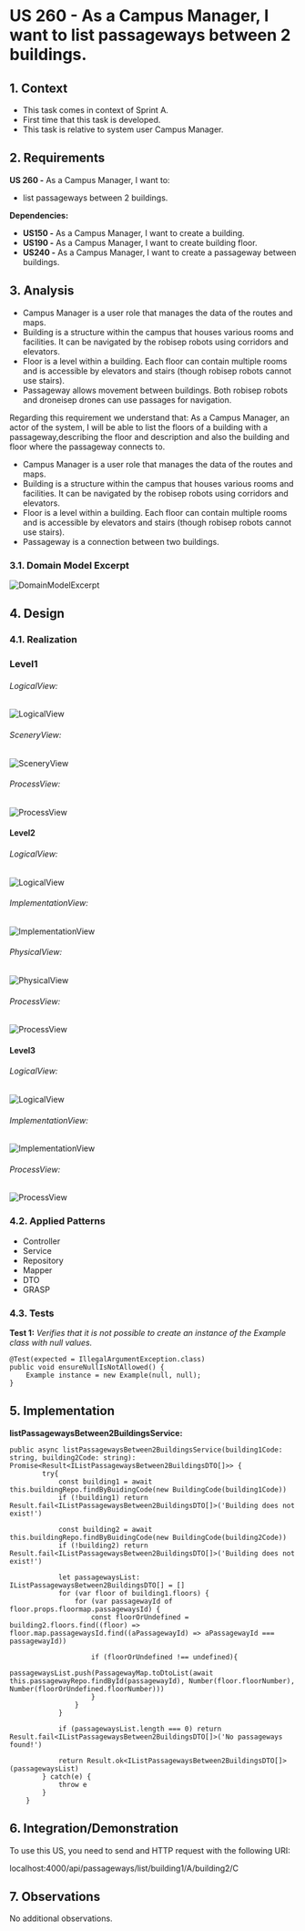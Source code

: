 # US 260 - As a Campus Manager, I want to list passageways between 2 buildings.


## 1. Context

* This task comes in context of Sprint A.
* First time that this task is developed.
* This task is relative to system user Campus Manager.

## 2. Requirements

**US 260 -** As a Campus Manager, I want to:

* list passageways between 2 buildings.

**Dependencies:**
- **US150 -** As a Campus Manager, I want to create a building.
- **US190 -** As a Campus Manager, I want to create building floor.
- **US240 -** As a Campus Manager, I want to create a passageway between buildings.

## 3. Analysis
* Campus Manager is a user role that manages the data of the routes and maps.
* Building is a structure within the campus that houses various rooms and facilities. It can be navigated by the robisep robots using corridors and elevators.
* Floor is a level within a building. Each floor can contain multiple rooms and is accessible by elevators and stairs (though robisep robots cannot use stairs).
* Passageway allows movement between buildings. Both robisep robots and droneisep drones can use passages for navigation.

Regarding this requirement we understand that: As a Campus Manager, an actor of the system, I will be able to list the floors of a building with a passageway,describing the floor and description
and also the building and floor where the passageway connects to.
* Campus Manager is a user role that manages the data of the routes and maps.
* Building is a structure within the campus that houses various rooms and facilities. It can be navigated by the robisep robots using corridors and elevators.
* Floor is a level within a building. Each floor can contain multiple rooms and is accessible by elevators and stairs (though robisep robots cannot use stairs).
* Passageway is a connection between two buildings.

### 3.1. Domain Model Excerpt
![DomainModelExcerpt](Diagrams/DomainModelExcerpt.svg)


## 4. Design

### 4.1. Realization

### Level1
###### LogicalView:
![LogicalView](Diagrams/Level1/LogicalView.svg)

###### SceneryView:
![SceneryView](Diagrams/Level1/SceneryView.svg)

###### ProcessView:
![ProcessView](Diagrams/Level1/ProcessView.svg)

#### Level2

###### LogicalView:

![LogicalView](Diagrams/Level2/LogicalView.svg)

###### ImplementationView:
![ImplementationView](Diagrams/Level2/ImplementationView.svg)

###### PhysicalView:
![PhysicalView](Diagrams/Level2/PhysicalView.svg)

###### ProcessView:
![ProcessView](Diagrams/Level2/ProcessView.svg)

#### Level3
###### LogicalView:
![LogicalView](Diagrams/Level3/LogicalView.svg)

###### ImplementationView:
![ImplementationView](Diagrams/Level3/ImplementationView.svg)

###### ProcessView:
![ProcessView](Diagrams/Level3/ProcessView.svg)

### 4.2. Applied Patterns
* Controller
* Service
* Repository
* Mapper
* DTO
* GRASP

### 4.3. Tests

**Test 1:** *Verifies that it is not possible to create an instance of the Example class with null values.*

```
@Test(expected = IllegalArgumentException.class)
public void ensureNullIsNotAllowed() {
	Example instance = new Example(null, null);
}
````

## 5. Implementation

**listPassagewaysBetween2BuildingsService:**

```
public async listPassagewaysBetween2BuildingsService(building1Code: string, building2Code: string): Promise<Result<IListPassagewaysBetween2BuildingsDTO[]>> {
        try{
            const building1 = await this.buildingRepo.findByBuidingCode(new BuildingCode(building1Code))
            if (!building1) return Result.fail<IListPassagewaysBetween2BuildingsDTO[]>('Building does not exist!')

            const building2 = await this.buildingRepo.findByBuidingCode(new BuildingCode(building2Code))
            if (!building2) return Result.fail<IListPassagewaysBetween2BuildingsDTO[]>('Building does not exist!')

            let passagewaysList: IListPassagewaysBetween2BuildingsDTO[] = []
            for (var floor of building1.floors) {
                for (var passagewayId of floor.props.floormap.passagewaysId) {
                    const floorOrUndefined = building2.floors.find((floor) => floor.map.passagewaysId.find((aPassagewayId) => aPassagewayId === passagewayId))

                    if (floorOrUndefined !== undefined){
                        passagewaysList.push(PassagewayMap.toDtoList(await this.passagewayRepo.findById(passagewayId), Number(floor.floorNumber), Number(floorOrUndefined.floorNumber)))
                    }
                }
            }

            if (passagewaysList.length === 0) return Result.fail<IListPassagewaysBetween2BuildingsDTO[]>('No passageways found!')

            return Result.ok<IListPassagewaysBetween2BuildingsDTO[]>(passagewaysList)
        } catch(e) {
            throw e
        }
    }
````

## 6. Integration/Demonstration

To use this US, you need to send and HTTP request with the following URI:

localhost:4000/api/passageways/list/building1/A/building2/C

## 7. Observations

No additional observations.
